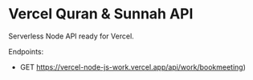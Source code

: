 # Vercel Quran & Sunnah API

Serverless Node API ready for Vercel.

Endpoints:
- GET https://vercel-node-js-work.vercel.app/api/work/bookmeeting)
